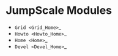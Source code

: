 JumpScale Modules
===================

* `Grid <Grid_Home>`_
* `Howto <Howto_Home>`_
* `Home <Home>`_
* `Devel <Devel_Home>`_
